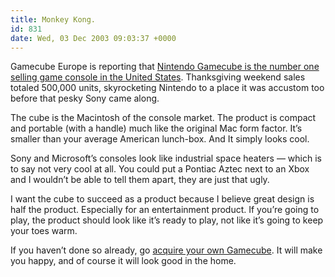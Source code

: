 ```yaml
---
title: Monkey Kong.
id: 831
date: Wed, 03 Dec 2003 09:03:37 +0000
---
```


Gamecube Europe is reporting that [Nintendo Gamecube is the number one selling game console in the United States](http://www.cube-europe.com/news.php?nid=5816). Thanksgiving weekend sales totaled 500,000 units, skyrocketing Nintendo to a place it was accustom too before that pesky Sony came along.  

The cube is the Macintosh of the console market. The product is compact and portable (with a handle) much like the original Mac form factor. It’s smaller than your average American lunch-box. And It simply looks cool.  

Sony and Microsoft’s consoles look like industrial space heaters — which is to say not very cool at all. You could put a Pontiac Aztec next to an Xbox and I wouldn’t be able to tell them apart, they are just that ugly.  

I want the cube to succeed as a product because I believe great design is half the product. Especially for an entertainment product. If you’re going to play, the product should look like it’s ready to play, not like it’s going to keep your toes warm.  

If you haven’t done so already, go [acquire your own Gamecube](http://www.amazon.com/exec/obidos/ASIN/B00006IJJI/airbag-20). It will make you happy, and of course it will look good in the home.





